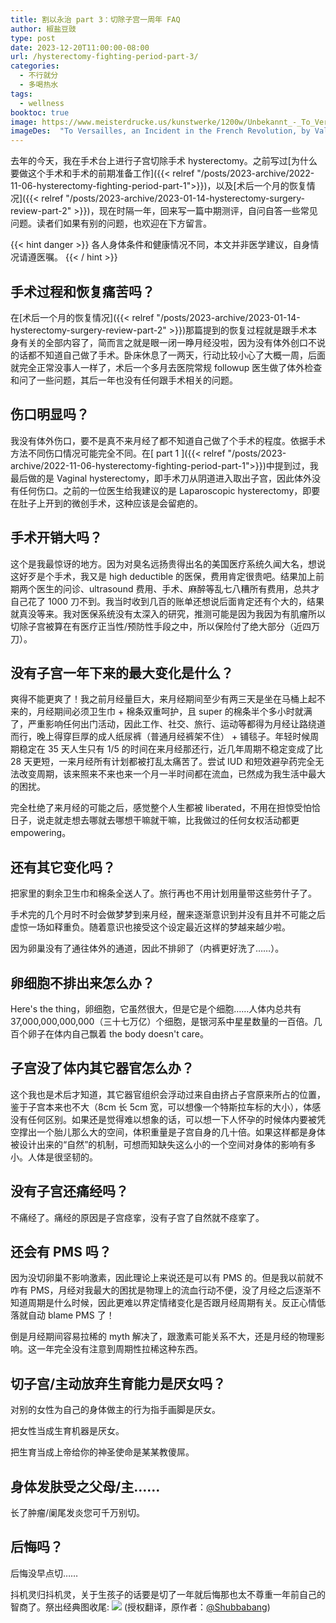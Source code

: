 ```yaml
---
title: 割以永治 part 3：切除子宫一周年 FAQ
author: 椒盐豆豉
type: post
date: 2023-12-20T11:00:00-08:00
url: /hysterectomy-fighting-period-part-3/
categories:
  - 不行就分
  - 多喝热水
tags:
  - wellness
booktoc: true
image: https://www.meisterdrucke.us/kunstwerke/1200w/Unbekannt_-_To_Versailles_an_Incident_in_the_French_Revolution_c1894_c1902_-_%28MeisterDrucke-752930%29.jpg
imageDes:  "To Versailles, an Incident in the French Revolution, by Valentine Cameron Prinsep"
---
```


去年的今天，我在手术台上进行子宫切除手术 hysterectomy。之前写过[为什么要做这个手术和手术的前期准备工作]({{< relref "/posts/2023-archive/2022-11-06-hysterectomy-fighting-period-part-1">}})，以及[术后一个月的恢复情况]({{< relref "/posts/2023-archive/2023-01-14-hysterectomy-surgery-review-part-2" >}})，现在时隔一年，回来写一篇中期测评，自问自答一些常见问题。读者们如果有别的问题，也欢迎在下方留言。

<!--more-->

{{< hint danger >}}
各人身体条件和健康情况不同，本文并非医学建议，自身情况请遵医嘱。
{{< / hint >}}

## 手术过程和恢复痛苦吗？
在[术后一个月的恢复情况]({{< relref "/posts/2023-archive/2023-01-14-hysterectomy-surgery-review-part-2" >}})那篇提到的恢复过程就是跟手术本身有关的全部内容了，简而言之就是眼一闭一睁月经没啦，因为没有体外创口不说的话都不知道自己做了手术。卧床休息了一两天，行动比较小心了大概一周，后面就完全正常没事人一样了，术后一个多月去医院常规 followup 医生做了体外检查和问了一些问题，其后一年也没有任何跟手术相关的问题。

## 伤口明显吗？
我没有体外伤口，要不是真不来月经了都不知道自己做了个手术的程度。依据手术方法不同伤口情况可能完全不同。在[ part 1 ]({{< relref "/posts/2023-archive/2022-11-06-hysterectomy-fighting-period-part-1">}})中提到过，我最后做的是 Vaginal hysterectomy，即手术刀从阴道进入取出子宫，因此体外没有任何伤口。之前的一位医生给我建议的是 Laparoscopic hysterectomy，即要在肚子上开到的微创手术，这种应该是会留疤的。

## 手术开销大吗？
这个是我最惊讶的地方。因为对臭名远扬贵得出名的美国医疗系统久闻大名，想说这好歹是个手术，我又是 high deductible 的医保，费用肯定很贵吧。结果加上前期两个医生的问诊、ultrasound 费用、手术、麻醉等乱七八糟所有费用，总共才自己花了 1000 刀不到。我当时收到几百的账单还想说后面肯定还有个大的，结果就真没等来。我对医保系统没有太深入的研究，推测可能是因为我因为有肌瘤所以切除子宫被算在有医疗正当性/预防性手段之中，所以保险付了绝大部分（近四万刀）。

## 没有子宫一年下来的最大变化是什么？
爽得不能更爽了！我之前月经量巨大，来月经期间至少有两三天是坐在马桶上起不来的，月经期间必须卫生巾 + 棉条双重呵护，且 super 的棉条半个多小时就满了，严重影响任何出门活动，因此工作、社交、旅行、运动等都得为月经让路绕道而行，晚上得穿巨厚的成人纸尿裤（普通月经裤架不住） + 铺毯子。年轻时候周期稳定在 35 天人生只有 1/5 的时间在来月经那还行，近几年周期不稳定变成了比 28 天更短，一来月经所有计划都被打乱太痛苦了。尝试 IUD 和短效避孕药完全无法改变周期，该来照来不来也来一个月一半时间都在流血，已然成为我生活中最大的困扰。

完全杜绝了来月经的可能之后，感觉整个人生都被 liberated，不用在担惊受怕恰日子，说走就走想去哪就去哪想干嘛就干嘛，比我做过的任何女权活动都更 empowering。

## 还有其它变化吗？
把家里的剩余卫生巾和棉条全送人了。旅行再也不用计划用量带这些劳什子了。

手术完的几个月时不时会做梦梦到来月经，醒来逐渐意识到并没有且并不可能之后虚惊一场如释重负。随着意识也接受这个设定最近这样的梦越来越少啦。

因为卵巢没有了通往体外的通道，因此不排卵了（内裤更好洗了……）。

## 卵细胞不排出来怎么办？
Here's the thing，卵细胞，它虽然很大，但是它是个细胞……人体内总共有 37,000,000,000,000（三十七万亿）个细胞，是银河系中星星数量的一百倍。几百个卵子在体内自己飘着 the body doesn't care。

## 子宫没了体内其它器官怎么办？
这个我也是术后才知道，其它器官组织会浮动过来自由挤占子宫原来所占的位置，鉴于子宫本来也不大（8cm 长 5cm 宽，可以想像一个特斯拉车标的大小），体感没有任何区别。如果还是觉得难以想象的话，可以想一下人怀孕的时候体内要被凭空撑出一个胎儿那么大的空间，体积重量是子宫自身的几十倍。如果这样都是身体被设计出来的“自然”的机制，可想而知缺失这么小的一个空间对身体的影响有多小。人体是很坚韧的。

## 没有子宫还痛经吗？
不痛经了。痛经的原因是子宫痉挛，没有子宫了自然就不痉挛了。

## 还会有 PMS 吗？
因为没切卵巢不影响激素，因此理论上来说还是可以有 PMS 的。但是我以前就不咋有 PMS，月经对我最大的困扰是物理上的流血行动不便，没了月经之后逐渐不知道周期是什么时候，因此更难以界定情绪变化是否跟月经周期有关。反正心情低落就自动 blame PMS 了！

倒是月经期间容易拉稀的 myth 解决了，跟激素可能关系不大，还是月经的物理影响。这一年完全没有注意到周期性拉稀这种东西。

## 切子宫/主动放弃生育能力是厌女吗？
对别的女性为自己的身体做主的行为指手画脚是厌女。

把女性当成生育机器是厌女。

把生育当成上帝给你的神圣使命是某某教傻屌。

## 身体发肤受之父母/主……
长了肿瘤/阑尾发炎您可千万别切。

## 后悔吗？
后悔没早点切……

抖机灵归抖机灵，关于生孩子的话要是切了一年就后悔那也太不尊重一年前自己的智商了。祭出经典图收尾:
![](https://media.douchi.space/douchi/media_attachments/files/111/651/028/507/284/557/original/e3fad8d93ae998f4.png)
(授权翻译，原作者：[@Shubbabang](https://twitter.com/Shubbabang/status/1511720401461600261))


